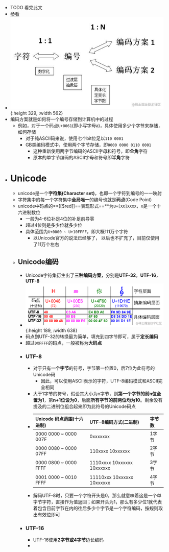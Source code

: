 - TODO 看完此文
- [参看](https://juejin.cn/post/6844904159314116622)
- ![image.png](../assets/image_1691746289335_0.png){:height 329, :width 562}
- 编码方案就是如何将一个编号存储到计算机中的过程
	- 例如，对于一个码点``U+0061``(即小写字母a)，具体使用多少个字节来存储，如何存储
		- 对于纯ASCII码来说，使用七个bit位足以``110 0001``
		- GB类编码模式中，使用两个字节存储，即``0000 0000 0110 0001``
			- 这种重新使用两字节编码的ASCII字母和符号，即**全角**字符
			- 原本的单字节编码的ASCII字母和符号即**半角**字符
- # Unicode
	- unicode是一个**字符集(Character set)**，也即一个字符到编号的一一映射
	- 字符集中的每一个字符集中**全局唯一**的编号也就是**码点**(Code Point)
	- unicode中码点的**[[$red]]==表现形式==**为``U+[XX]XXXX``，`X`是一个十六进制数位
		- 一般为4-6位补足4位的补足前导零
		- 超过4位则是多少位就多少位
		- 具体范围为``U+0000 ~ U+10FFFF``，即大概111万个字符
			- 以Unicode官方的说法已经够了， 以后也不扩充了，目前仅使用了11万个左右
	- ## Unicode编码
		- Unicode字符集衍生出了**三种编码方案**，分别是**UTF-32**，**UTF-16**，**UTF-8**
		- ![image.png](../assets/image_1691747782044_0.png){:height 189, :width 638}
		- 码点到UTF-32的转换最为简单，填充到四字节即可，属于**定长编码**
		- 超过``0XFFFF``的码点，一般被称为**大码点**
		- ### UTF-8
			- 对于只有**一个字节**的符号，字节第一位置0，后7位为此符号的Unicode码
				- 因此，可以使用ASCII表示的字符，UTF-8编码模式和ASCII完全相同
			- 大于1字节的符号，假设其大小为n字节，则**第一个字节的前n位全置为1**，第**n+1位设为0**，后面**所有字节的前两位均为10**。剩余没有提及的二进制位组合起来即为此符号的Unicode码点
			- |Unicode 码点范围(十六进制)|UTF-8编码方式(二进制)|字节数|
			  |--|--|--|
			  |0000 0000 ~ 0000 007F|0xxxxxxx|1字节|
			  |0000 0080 ~ 0000 07FF|110xxxx 10xxxxxx |2字节|
			  |0000 0800 ~ 0000 FFFF|1110xxxx 10xxxxxx 10xxxxxx|3字节|
			  |0001 0000 ~ 0010 FFFF|11110xxx 10xxxxxx 10xxxxxx|4字节|
			- 解码UTF-8时，只要一个字符开头是0，那么就意味着这是一个单字节字符，直接作为值返回；如果开头为1，那么有多少位1就代表着包含目前字节在内的往后多少个字节是一个字符编码，按规则取出有效位即可
		- ### UTF-16
			- UTF-16使用**2字节或4字节**边长编码
			-
